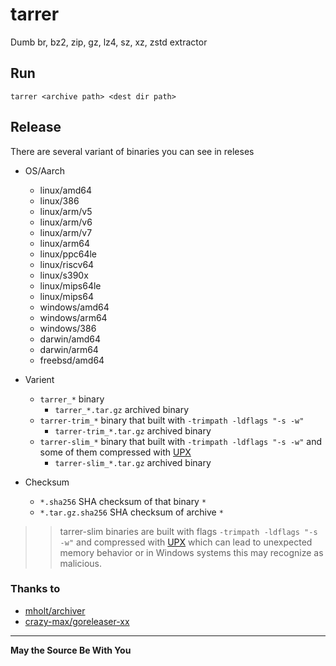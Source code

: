 # tarrer

Dumb br, bz2, zip, gz, lz4, sz, xz, zstd extractor

## Run

`tarrer <archive path> <dest dir path>`

## Release

There are several variant of binaries you can see in releses

- OS/Aarch
  - linux/amd64
  - linux/386
  - linux/arm/v5
  - linux/arm/v6
  - linux/arm/v7
  - linux/arm64
  - linux/ppc64le
  - linux/riscv64
  - linux/s390x
  - linux/mips64le
  - linux/mips64
  - windows/amd64
  - windows/arm64
  - windows/386
  - darwin/amd64
  - darwin/arm64
  - freebsd/amd64

- Varient
  - `tarrer_*` binary
    - `tarrer_*.tar.gz` archived binary
  - `tarrer-trim_*` binary that built with   `-trimpath -ldflags "-s -w"`
    - `tarrer-trim_*.tar.gz` archived binary
  - `tarrer-slim_*` binary that built with `-trimpath -ldflags "-s -w"` and some of them compressed with [UPX](https://github.com/upx/upx)
    - `tarrer-slim_*.tar.gz` archived binary

- Checksum
  - `*.sha256` SHA checksum of that binary `*`
  - `*.tar.gz.sha256` SHA checksum of archive `*`

> > tarrer-slim binaries are built with flags `-trimpath -ldflags "-s -w"` and compressed with [UPX](https://github.com/upx/upx) which can lead to unexpected memory behavior or in Windows systems this may recognize as malicious.

### Thanks to

- [mholt/archiver](https://github.com/mholt/archiver)
- [crazy-max/goreleaser-xx](https://github.com/crazy-max/goreleaser-xx)

---

**May the Source Be With You**
